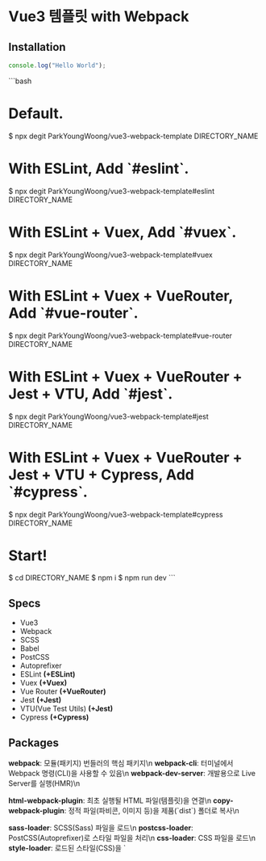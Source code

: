 # Vue3 템플릿 with Webpack

## Installation

```js
console.log("Hello World");
```

\`\`\`bash

# Default.

$ npx degit ParkYoungWoong/vue3-webpack-template DIRECTORY_NAME

# With ESLint, Add \`#eslint\`.

$ npx degit ParkYoungWoong/vue3-webpack-template#eslint DIRECTORY_NAME

# With ESLint + Vuex, Add \`#vuex\`.

$ npx degit ParkYoungWoong/vue3-webpack-template#vuex DIRECTORY_NAME

# With ESLint + Vuex + VueRouter, Add \`#vue-router\`.

$ npx degit ParkYoungWoong/vue3-webpack-template#vue-router DIRECTORY_NAME

# With ESLint + Vuex + VueRouter + Jest + VTU, Add \`#jest\`.

$ npx degit ParkYoungWoong/vue3-webpack-template#jest DIRECTORY_NAME

# With ESLint + Vuex + VueRouter + Jest + VTU + Cypress, Add \`#cypress\`.

$ npx degit ParkYoungWoong/vue3-webpack-template#cypress DIRECTORY_NAME

# Start!

$ cd DIRECTORY_NAME
$ npm i
$ npm run dev
\`\`\`

## Specs

- Vue3
- Webpack
- SCSS
- Babel
- PostCSS
- Autoprefixer
- ESLint **(+ESLint)**
- Vuex **(+Vuex)**
- Vue Router **(+VueRouter)**
- Jest **(+Jest)**
- VTU(Vue Test Utils) **(+Jest)**
- Cypress **(+Cypress)**

## Packages

**webpack**: 모듈(패키지) 번들러의 핵심 패키지\n
**webpack-cli**: 터미널에서 Webpack 명령(CLI)을 사용할 수 있음\n
**webpack-dev-server**: 개발용으로 Live Server를 실행(HMR)\n

**html-webpack-plugin**: 최초 실행될 HTML 파일(템플릿)을 연결\n
**copy-webpack-plugin**: 정적 파일(파비콘, 이미지 등)을 제품(\`dist\`) 폴더로 복사\n

**sass-loader**: SCSS(Sass) 파일을 로드\n
**postcss-loader**: PostCSS(Autoprefixer)로 스타일 파일을 처리\n
**css-loader**: CSS 파일을 로드\n
**style-loader**: 로드된 스타일(CSS)을 \`<style>\`로 \`<head>\`에 삽입\n
**babel-loader**: JS 파일을 로드\n
**vue-loader**: Vue 파일을 로드\n
**vue-style-loader**: Vue 파일의 로드된 스타일(CSS)을 \`<style>\`로 \`<head>\`에 삽입\n
**file-loader**: 지정된 파일(이미지)을 로드\n

**@babel/core**: ES6 이상의 코드를 ES5 이하 버전으로 변환\n
**@babel/preset-env**: Babel 지원 스펙을 지정\n
**@babel/plugin-transform-runtime**: Async/Await 문법 지원\n

**sass**: SCSS(Sass) 문법을 해석(스타일 전처리기)\n
**postcss**: Autoprefixer 등의 다양한 스타일 후처리기 패키지\n
**autoprefixer**: 스타일에 자동으로 공급 업체 접두사(Vendor prefix)를 적용하는 PostCSS의 플러그인\n

**vue**: Vue.js 프레임워크\n
**@vue/compiler-sfc**: .vue 파일(SFC, 3버전)을 해석\n

**eslint**: 정적 코드 분석 도구 **(+ESLint)**\n
**eslint-plugin-vue**: Vue.js 코드 분석 **(+ESLint)**\n
**babel-eslint**: ES6 이상의 코드(Babel)를 분석 **(+ESLint)**\n

**vuex**: 중앙 집중식 저장소 **(+Vuex)**\n
**vue-router**: 라우터 **(+VueRouter)**\n

**jest**: 단위 테스트 도구 **(+Jest)**\n
**@vue/test-utils**: Vue.js 환경 테스트 도구 **(+Jest)**\n
**vue-jest**: \`.vue\` 파일 변환 **(+Jest)**\n
**babel-jest**: \`.js\` 파일 변환 **(+Jest)**\n

**cypress**: E2E 테스트 도구 **(+Cypress)**\n
**eslint-plugin-cypress**: Cypress용 ESLint 플러그인 **(+Cypress)**\n

## 주의사항!

\`\`\`js
console.log("Hello World!");
\`\`\`

- \`npm i vue@next\`로 설치(3버전)
- \`npm i vue-loader@next\`로 설치(3버전)
- \`npm i -D @vue/test-utils@next\`로 설치(3버전)\n
- \`npm i -D vue-jest@next\`로 설치(3버전)\n
- \`npm i -D webpack-dev-server@next\`로 설치(webpack-cli 버전(@4^)과 일치)!\n
- \`package.json\` 옵션으로 \`browserslist\` 추가!\n
- \`.postcssrc.js\` 생성(PostCSS 구성 옵션)!\n
- \`.babelrc.js\` 생성(Babel 구성 옵션)!\n
- \`.eslintrc.js\` 생성(ESLint 구성 옵션)!\n

## ESLint Auto fix on save for VSCode

- 모든 명령 표시(Windows: \`Ctrl\`+\`Shift\`+\`P\` / macOS: \`Cmd\`+\`Shift\`+\`P\`)
- 모든 명령 표시에서 \`settings\` 검색
- \`Preferences: Open Settings (JSON)\` 선택
- 오픈된 \`settings.json\`파일에서 아래 코드 추가 및 저장

\`\`\`json
{
"eslint.validate": ["vue", "javascript", "javascriptreact", "html"],
"eslint.alwaysShowStatus": true,
"editor.codeActionsOnSave": {
"source.fixAll.eslint": true
}
}
\`\`\`

# 추가내용

- vscode 확장 프로그램 ESLint 설치
- \`eslint --init\` 후 작성해놓은 .eslintrc.js 덮어씌움
- 전역패키지 npm, eslint, @vue/cli 필요
- (https://sunmon.github.io/vscode-eslint-prettier-setting/) 참조하면 좋음

